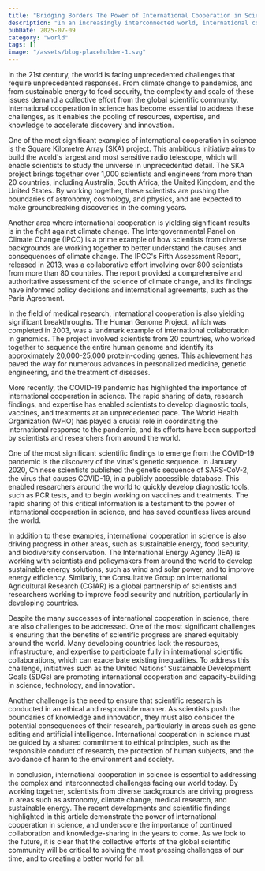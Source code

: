 ```yaml
---
title: "Bridging Borders The Power of International Cooperation in Science"
description: "In an increasingly interconnected world, international cooperation in science has become a cornerstone of progress and innovation. By sharing resources, expertise, and knowledge, scientists from di..."
pubDate: 2025-07-09
category: "world"
tags: []
image: "/assets/blog-placeholder-1.svg"
---
```


In the 21st century, the world is facing unprecedented challenges that require unprecedented responses. From climate change to pandemics, and from sustainable energy to food security, the complexity and scale of these issues demand a collective effort from the global scientific community. International cooperation in science has become essential to address these challenges, as it enables the pooling of resources, expertise, and knowledge to accelerate discovery and innovation.

One of the most significant examples of international cooperation in science is the Square Kilometre Array (SKA) project. This ambitious initiative aims to build the world's largest and most sensitive radio telescope, which will enable scientists to study the universe in unprecedented detail. The SKA project brings together over 1,000 scientists and engineers from more than 20 countries, including Australia, South Africa, the United Kingdom, and the United States. By working together, these scientists are pushing the boundaries of astronomy, cosmology, and physics, and are expected to make groundbreaking discoveries in the coming years.

Another area where international cooperation is yielding significant results is in the fight against climate change. The Intergovernmental Panel on Climate Change (IPCC) is a prime example of how scientists from diverse backgrounds are working together to better understand the causes and consequences of climate change. The IPCC's Fifth Assessment Report, released in 2013, was a collaborative effort involving over 800 scientists from more than 80 countries. The report provided a comprehensive and authoritative assessment of the science of climate change, and its findings have informed policy decisions and international agreements, such as the Paris Agreement.

In the field of medical research, international cooperation is also yielding significant breakthroughs. The Human Genome Project, which was completed in 2003, was a landmark example of international collaboration in genomics. The project involved scientists from 20 countries, who worked together to sequence the entire human genome and identify its approximately 20,000-25,000 protein-coding genes. This achievement has paved the way for numerous advances in personalized medicine, genetic engineering, and the treatment of diseases.

More recently, the COVID-19 pandemic has highlighted the importance of international cooperation in science. The rapid sharing of data, research findings, and expertise has enabled scientists to develop diagnostic tools, vaccines, and treatments at an unprecedented pace. The World Health Organization (WHO) has played a crucial role in coordinating the international response to the pandemic, and its efforts have been supported by scientists and researchers from around the world.

One of the most significant scientific findings to emerge from the COVID-19 pandemic is the discovery of the virus's genetic sequence. In January 2020, Chinese scientists published the genetic sequence of SARS-CoV-2, the virus that causes COVID-19, in a publicly accessible database. This enabled researchers around the world to quickly develop diagnostic tools, such as PCR tests, and to begin working on vaccines and treatments. The rapid sharing of this critical information is a testament to the power of international cooperation in science, and has saved countless lives around the world.

In addition to these examples, international cooperation in science is also driving progress in other areas, such as sustainable energy, food security, and biodiversity conservation. The International Energy Agency (IEA) is working with scientists and policymakers from around the world to develop sustainable energy solutions, such as wind and solar power, and to improve energy efficiency. Similarly, the Consultative Group on International Agricultural Research (CGIAR) is a global partnership of scientists and researchers working to improve food security and nutrition, particularly in developing countries.

Despite the many successes of international cooperation in science, there are also challenges to be addressed. One of the most significant challenges is ensuring that the benefits of scientific progress are shared equitably around the world. Many developing countries lack the resources, infrastructure, and expertise to participate fully in international scientific collaborations, which can exacerbate existing inequalities. To address this challenge, initiatives such as the United Nations' Sustainable Development Goals (SDGs) are promoting international cooperation and capacity-building in science, technology, and innovation.

Another challenge is the need to ensure that scientific research is conducted in an ethical and responsible manner. As scientists push the boundaries of knowledge and innovation, they must also consider the potential consequences of their research, particularly in areas such as gene editing and artificial intelligence. International cooperation in science must be guided by a shared commitment to ethical principles, such as the responsible conduct of research, the protection of human subjects, and the avoidance of harm to the environment and society.

In conclusion, international cooperation in science is essential to addressing the complex and interconnected challenges facing our world today. By working together, scientists from diverse backgrounds are driving progress in areas such as astronomy, climate change, medical research, and sustainable energy. The recent developments and scientific findings highlighted in this article demonstrate the power of international cooperation in science, and underscore the importance of continued collaboration and knowledge-sharing in the years to come. As we look to the future, it is clear that the collective efforts of the global scientific community will be critical to solving the most pressing challenges of our time, and to creating a better world for all.